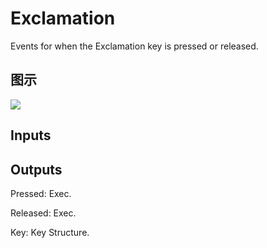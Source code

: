 # Exclamation

Events for when the Exclamation key is pressed or released.

## 图示

![]($-20221218-19253373.png)

## Inputs

## Outputs

Pressed: Exec.

Released: Exec.

Key: Key Structure.


